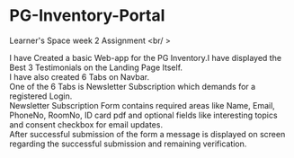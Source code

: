# PG-Inventory-Portal
Learner's Space week 2 Assignment <br/ >

I have Created a basic Web-app for the PG Inventory.I have displayed the Best 3 Testimonials on the Landing Page Itself.<br/>
I have also created 6 Tabs on Navbar.<br/>
One of the 6 Tabs is Newsletter Subscription which demands for a registered Login.<br/>
Newsletter Subscription Form contains required areas like Name, Email, PhoneNo, RoomNo, ID card pdf and optional fields like interesting topics and consent checkbox for email updates.<br/>
After successful submission of the form a message is displayed on screen regarding the successful submission and remaining verification.
